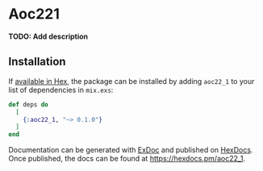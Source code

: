 # Aoc221

**TODO: Add description**

## Installation

If [available in Hex](https://hex.pm/docs/publish), the package can be installed
by adding `aoc22_1` to your list of dependencies in `mix.exs`:

```elixir
def deps do
  [
    {:aoc22_1, "~> 0.1.0"}
  ]
end
```

Documentation can be generated with [ExDoc](https://github.com/elixir-lang/ex_doc)
and published on [HexDocs](https://hexdocs.pm). Once published, the docs can
be found at <https://hexdocs.pm/aoc22_1>.

